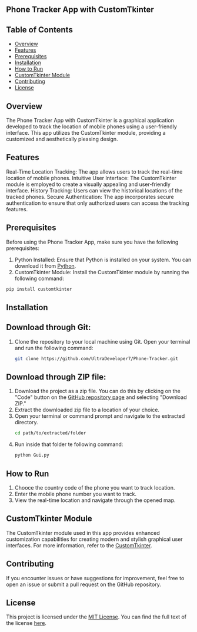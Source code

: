 ## Phone Tracker App with CustomTkinter

## Table of Contents
- [Overview](#overview)
- [Features](#features)
- [Prerequisites](#Prerequisites)
- [Installation](#installation)
- [How to Run](#how-to-run)
- [CustomTkinter Module](#customTkinter-module)
- [Contributing](#contributing)
- [License](#license)

## Overview
The Phone Tracker App with CustomTkinter is a graphical application developed to track the location of mobile phones using a user-friendly interface. This app utilizes the CustomTkinter module, providing a customized and aesthetically pleasing design.

## Features
Real-Time Location Tracking: The app allows users to track the real-time location of mobile phones.
Intuitive User Interface: The CustomTkinter module is employed to create a visually appealing and user-friendly interface.
History Tracking: Users can view the historical locations of the tracked phones.
Secure Authentication: The app incorporates secure authentication to ensure that only authorized users can access the tracking features.

## Prerequisites
Before using the Phone Tracker App, make sure you have the following prerequisites:
1. Python Installed: Ensure that Python is installed on your system. You can download it from [Python](https://www.python.org/).
2. CustomTkinter Module: Install the CustomTkinter module by running the following command:

```bash
pip install customtkinter
```

## Installation
## Download through Git:
1. Clone the repository to your local machine using Git. Open your terminal and run the following command:
   ```bash
   git clone https://github.com/UltraDeveloper7/Phone-Tracker.git
   ```
## Download through ZIP file:
1. Download the project as a zip file. You can do this by clicking on the "Code" button on the [GitHub repository page](https://github.com/UltraDeveloper7/Phone-Tracker) and selecting "Download ZIP."
2. Extract the downloaded zip file to a location of your choice.
3. Open your terminal or command prompt and navigate to the extracted directory.
   ```bash
   cd path/to/extracted/folder
   ```
4. Run inside that folder te following command:
   ```bash
   python Gui.py
   ```
   
## How to Run
1. Chooce the country code of the phone you want to track location.
2. Enter the mobile phone number you want to track.
3. View the real-time location and navigate through the opened map.

## CustomTkinter Module
The CustomTkinter module used in this app provides enhanced customization capabilities for creating modern and stylish graphical user interfaces. For more information, refer to the [CustomTkinter](https://github.com/TomSchimansky/CustomTkinter).

## Contributing
If you encounter issues or have suggestions for improvement, feel free to open an issue or submit a pull request on the GitHub repository.

## License
This project is licensed under the [MIT License](LICENSE). You can find the full text of the license [here](https://opensource.org/licenses/MIT).

